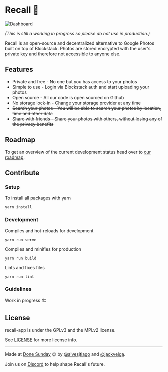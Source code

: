 # Recall 📸

![Dashboard](https://user-images.githubusercontent.com/407470/47449532-c7c0f280-d7ba-11e8-933e-09ece8ee0942.png)

*(This is still a working in progress so please do not use in production.)*

Recall is an open-source and decentralized alternative to Google Photos built on top of Blockstack. Photos are stored encrypted with the user's private key and therefore not accessible to anyone else.

## Features

- Private and free - No one but you has access to your photos
- Simple to use - Login via Blockstack auth and start uploading your photos
- Open source - All our code is open sourced on Github
- No storage lock-in -  Change your storage provider at any time
- ~~Search your photos - You will be able to search your photos by location, time and other data~~
- ~~Share with friends - Share your photos with others, without losing any of the privacy benefits~~

## Roadmap

To get an overview of the current development status head over to [our roadmap](https://github.com/orgs/recall-photos/projects/2).

## Contribute

### Setup

To install all packages with yarn

`yarn install`

### Development

Compiles and hot-reloads for development

`yarn run serve`

Compiles and minifies for production

`yarn run build`

Lints and fixes files

`yarn run lint`

### Guidelines

Work in progress 🏗

## License

recall-app is under the GPLv3 and the MPLv2 license.

See [LICENSE](https://github.com/recall-photos/recall-app/blob/master/LICENSE) for more license info.

---

Made at [Done Sunday](http://donesunday.com/) 🌞 by [@alvesjtiago](https://twitter.com/alvesjtiago) and [@jackveiga](https://twitter.com/jackveiga).

Join us on [Discord](https://discord.gg/JpCBs2X) to help shape Recall's future.
